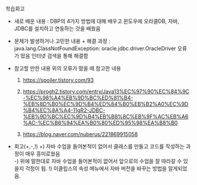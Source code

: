 학습회고

- 새로 배운 내용 
  : DBP의 4가지 방법에 대해 배우고 윈도우에 오라클DB, 자바, JDBC를 설치하고 연동하는 것을 배웠음
  
- 문제가 발생하거나 고민한 내용 + 해결 과정
  : java.lang.ClassNotFoundException: oracle.jdbc.driver.OracleDriver 오류가 떴음 
    인터넷 검색을 통해 해결함
    
- 참고할 만한 내용
 위의 오류가 떴을 때 참고한 내용
  1. https://spoiler.tistory.com/93
  
  2. https://progh2.tistory.com/entry/Java13%EC%97%90%EC%84%9C-%EC%98%A4%EB%9D%BC%ED%81%B4-%EB%8D%B0%EC%9D%B4%ED%84%B0%EB%B2%A0%EC%9D%B4%EC%8A%A4-11gR2-JDBC-%EB%9D%BC%EC%9D%B4%EB%B8%8C%EB%9F%AC%EB%A6%AC-%EC%B6%94%EA%B0%80%ED%95%98%EA%B8%B0
  
  3. https://blog.naver.com/nuberus/221869915058
  
- 회고(+,-,!)
  +) 자바 수업을 들어본적이 없어서 클래스를 만들고 코드를 작성하는 과정이 매우 흥미로웠음  
  -) 위에 말한대로 자바 수업을 들어본적이 없어서 앞으로의 수업을 잘 따라갈 수 있을지 걱정이 됨.
  !) 이클립스의 속성 메뉴에서 자바 버전을 바꾸는 방법을 알게되었음.

